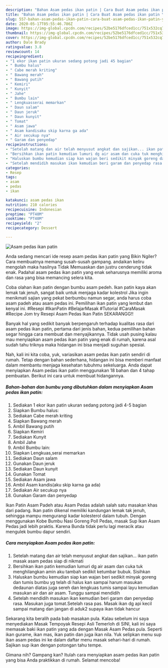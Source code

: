 ```yaml
---
description: "Bahan Asam pedas ikan patin | Cara Buat Asam pedas ikan patin Yang Lezat Sekali"
title: "Bahan Asam pedas ikan patin | Cara Buat Asam pedas ikan patin Yang Lezat Sekali"
slug: 557-bahan-asam-pedas-ikan-patin-cara-buat-asam-pedas-ikan-patin-yang-lezat-sekali
date: 2020-05-17T05:55:46.786Z
image: https://img-global.cpcdn.com/recipes/52be5176dfced1cc/751x532cq70/asam-pedas-ikan-patin-foto-resep-utama.jpg
thumbnail: https://img-global.cpcdn.com/recipes/52be5176dfced1cc/751x532cq70/asam-pedas-ikan-patin-foto-resep-utama.jpg
cover: https://img-global.cpcdn.com/recipes/52be5176dfced1cc/751x532cq70/asam-pedas-ikan-patin-foto-resep-utama.jpg
author: Dale Brady
ratingvalue: 3.8
reviewcount: 14
recipeingredient:
- "1 ekor ikan patin ukuran sedang potong jadi 45 bagian"
- " Bumbu halus"
- " Cabe merah kriting"
- " Bawang merah"
- " Bawang putih"
- " Kemiri"
- " Kunyit"
- " Jahe"
- " Bumbu lain"
- " Lengkuasserai memarkan"
- " Daun salam"
- " Daun jeruk"
- " Daun kunyit"
- " Tomat"
- " Asam jawa"
- " Asam kandisaku skip karna ga ada"
- " Air secukup nya"
- " Garam dan penyedap"
recipeinstructions:
- "Setelah matang dan air telah menyusut angkat dan sajikan... ikan patin masak asam pedas siap di nikmati"
- "Bersihkan ikan patin kemudian lumuri dg air asam dan cuka tuk menghilangkan amin aku tambah sedikit ketumbar bubuk. Sisihkan"
- "Haluskan bumbu kemudian siap kan wajan beri sedikit minyak goreng dan tumis bumbu yg telah di halus kan sampai harum masukan dedaunan diatas juga sereh dan lengkuas tumis sampai layu kemudian masukan air dan air asam. Tunggu sampai mendidih"
- "Setelah mendidih masukan ikan kemudian beri garam dan penyedap rasa. Masukan juga tomat.Setelah rasa pas. Masak ikan dg api kecil sampai matang dan jangan di aduk2 supaya ikan tidak hancur"
categories:
- Resep
tags:
- asam
- pedas
- ikan

katakunci: asam pedas ikan 
nutrition: 210 calories
recipecuisine: Indonesian
preptime: "PT40M"
cooktime: "PT40M"
recipeyield: "2"
recipecategory: Dessert

---
```



![Asam pedas ikan patin](https://img-global.cpcdn.com/recipes/52be5176dfced1cc/751x532cq70/asam-pedas-ikan-patin-foto-resep-utama.jpg)

Anda sedang mencari ide resep asam pedas ikan patin yang Bikin Ngiler? Cara membuatnya memang susah-susah gampang. andaikan keliru mengolah maka hasilnya Tidak Memuaskan dan justru cenderung tidak enak. Padahal asam pedas ikan patin yang enak seharusnya memiliki aroma dan rasa yang bisa memancing selera kita.

Coba olahan ikan patin dengan bumbu asam pedeh. Ikan patin kaya akan lemak tak jenuh, sangat baik untuk menjaga kadar kolestrol Jika ingin menikmati sajian yang pekat berbumbu namun segar, anda harus coba asam padeh atau asam pedas ini. Pemilihan ikan patin yang lembut dan kenyal ini. #Resepi #IkanPatin #BelajarMasak #Tutorial #CaraMasak #Recipe Jom try Resepi Asam Pedas Ikan Patin SEKARANGG!!

Banyak hal yang sedikit banyak berpengaruh terhadap kualitas rasa dari asam pedas ikan patin, pertama dari jenis bahan, kedua pemilihan bahan segar hingga cara membuat dan menyajikannya. Tidak usah pusing kalau mau menyiapkan asam pedas ikan patin yang enak di rumah, karena asal sudah tahu triknya maka hidangan ini bisa menjadi suguhan spesial.


Nah, kali ini kita coba, yuk, variasikan asam pedas ikan patin sendiri di rumah. Tetap dengan bahan sederhana, hidangan ini bisa memberi manfaat dalam membantu menjaga kesehatan tubuhmu sekeluarga. Anda dapat menyiapkan Asam pedas ikan patin menggunakan 18 bahan dan 4 tahap pembuatan. Berikut ini cara untuk membuat hidangannya.

<!--inarticleads1-->

##### Bahan-bahan dan bumbu yang dibutuhkan dalam menyiapkan Asam pedas ikan patin:

1. Sediakan 1 ekor ikan patin ukuran sedang potong jadi 4-5 bagian
1. Siapkan  Bumbu halus:
1. Sediakan  Cabe merah kriting
1. Siapkan  Bawang merah
1. Ambil  Bawang putih
1. Siapkan  Kemiri
1. Sediakan  Kunyit
1. Ambil  Jahe
1. Ambil  Bumbu lain:
1. Siapkan  Lengkuas,serai memarkan
1. Sediakan  Daun salam
1. Gunakan  Daun jeruk
1. Sediakan  Daun kunyit
1. Gunakan  Tomat
1. Sediakan  Asam jawa
1. Ambil  Asam kandis(aku skip karna ga ada)
1. Sediakan  Air secukup nya
1. Gunakan  Garam dan penyedap


Ikan Patin Asam Padeh atau Asam Pedas adalah salah satu masakan khas dari padang. Ikan patin dikenal memiliki kandungan lemak tak jenuh, sehingga mampu mengurangi kadar kolesterol dalam tubuh. Dengan menggunakan Kobe Bumbu Nasi Goreng Poll Pedas, masak Sup Ikan Asam Pedas jadi lebih praktis. Karena Bunda tidak perlu lagi meracik atau mengulek bumbu dapur sendiri. 

<!--inarticleads2-->

##### Cara menyiapkan Asam pedas ikan patin:

1. Setelah matang dan air telah menyusut angkat dan sajikan... ikan patin masak asam pedas siap di nikmati
1. Bersihkan ikan patin kemudian lumuri dg air asam dan cuka tuk menghilangkan amin aku tambah sedikit ketumbar bubuk. Sisihkan
1. Haluskan bumbu kemudian siap kan wajan beri sedikit minyak goreng dan tumis bumbu yg telah di halus kan sampai harum masukan dedaunan diatas juga sereh dan lengkuas tumis sampai layu kemudian masukan air dan air asam. Tunggu sampai mendidih
1. Setelah mendidih masukan ikan kemudian beri garam dan penyedap rasa. Masukan juga tomat.Setelah rasa pas. Masak ikan dg api kecil sampai matang dan jangan di aduk2 supaya ikan tidak hancur


Sekarang kita beralih pada bab masakan pula. Kalau sebelum ini saya menyediakan Masak Tempoyak Resepi Asli Temerloh di SINI, kali ini saya memasak baki ikan patin yang ada dengan Masak Asam Pedas pula. Seperti ikan gurame, ikan mas, ikan patin dan juga ikan nila. Yuk selipkan menu sup ikan asam pedas ini ke dalam daftar menu masak sehari-hari di rumah. Sajikan sup ikan dengan potongan tahu tempe. 

Gimana nih? Gampang kan? Itulah cara menyiapkan asam pedas ikan patin yang bisa Anda praktikkan di rumah. Selamat mencoba!
